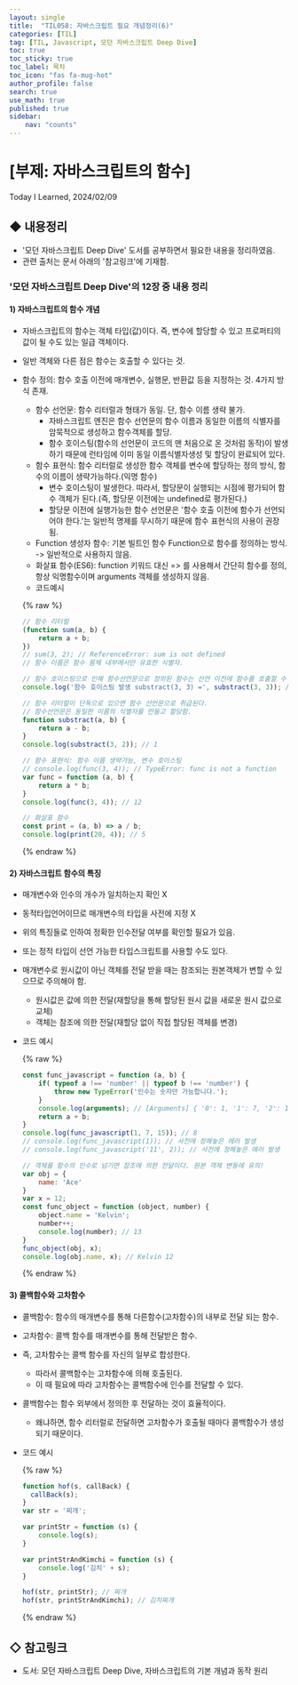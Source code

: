 ```yaml
---
layout: single
title:  "TIL058: 자바스크립트 필요 개념정리(6)"
categories: [TIL]
tag: [TIL, Javascript, 모던 자바스크립트 Deep Dive] 
toc: true
toc_sticky: true
toc_label: 목차
toc_icon: "fas fa-mug-hot"
author_profile: false
search: true
use_math: true
published: true
sidebar:
    nav: "counts"
---
```


# [부제: 자바스크립트의 함수]
Today I Learned, 2024/02/09

## ◆ 내용정리
- '모던 자바스크립트 Deep Dive' 도서를 공부하면서 필요한 내용을 정리하였음.
- 관련 출처는 문서 아래의 '참고링크'에 기재함.

### '모던 자바스크립트 Deep Dive'의 12장 중 내용 정리

#### 1) 자바스크립트의 함수 개념
- 자바스크립트의 함수는 객체 타입(값)이다. 즉, 변수에 할당할 수 있고 프로퍼티의 값이 될 수도 있는 일급 객체이다.
- 일반 객체와 다른 점은 함수는 호출할 수 있다는 것.
- 함수 정의: 함수 호출 이전에 매개변수, 실행문, 반환값 등을 지정하는 것. 4가지 방식 존재.
  - 함수 선언문: 함수 리터럴과 형태가 동일. 단, 함수 이름 생략 불가.
    - 자바스크립트 엔진은 함수 선언문의 함수 이름과 동일한 이름의 식별자를 암묵적으로 생성하고 함수객체를 할당.
    - 함수 호이스팅(함수의 선언문이 코드의 맨 처음으로 온 것처럼 동작)이 발생하기 때문에 런타임에 이미 동일 이름식별자생성 및 할당이 완료되어 있다.
  - 함수 표현식: 함수 리터럴로 생성한 함수 객체를 변수에 할당하는 정의 방식, 함수의 이름이 생략가능하다.(익명 함수)
    - 변수 호이스팅이 발생한다. 따라서, 할당문이 실행되는 시점에 평가되어 함수 객체가 된다.(즉, 할당문 이전에는 undefined로 평가된다.)
    - 할당문 이전에 실행가능한 함수 선언문은 '함수 호출 이전에 함수가 선언되어야 한다.'는 일반적 명제를 무시하기 때문에 함수 표현식의 사용이 권장됨. 
  - Function 생성자 함수: 기본 빌트인 함수 Function으로 함수를 정의하는 방식. -> 일반적으로 사용하지 않음.
  - 화살표 함수(ES6): function 키워드 대신 => 를 사용해서 간단히 함수를 정의, 항상 익명함수이며 arguments 객체를 생성하지 않음.
  - 코드예시

  {% raw %}
  ```javascript
  // 함수 리터럴
  (function sum(a, b) {
      return a + b;
  })
  // sum(3, 2); // ReferenceError: sum is not defined
  // 함수 이름은 함수 몸체 내부에서만 유효한 식별자.

  // 함수 호이스팅으로 인해 함수선언문으로 정의된 함수는 선언 이전에 함수를 호출할 수 있음.
  console.log('함수 호이스팅 발생 substract(3, 3) =', substract(3, 3)); // 함수 호이스팅 발생 substract(3, 3) = 0

  // 함수 리터럴이 단독으로 있으면 함수 선언문으로 취급된다.
  // 함수선언문은 동일한 이름의 식별자를 만들고 할당함.
  function substract(a, b) {
      return a - b; 
  }
  console.log(substract(3, 2)); // 1

  // 함수 표현식: 함수 이름 생략가능, 변수 호이스팅
  // console.log(func(3, 4)); // TypeError: func is not a function
  var func = function (a, b) {
      return a * b;
  }
  console.log(func(3, 4)); // 12

  // 화살표 함수
  const print = (a, b) => a / b;
  console.log(print(20, 4)); // 5
  ```
  {% endraw %}
  
#### 2) 자바스크립트 함수의 특징
- 매개변수와 인수의 개수가 일치하는지 확인 X
- 동적타입언어이므로 매개변수의 타입을 사전에 지정 X
- 위의 특징들로 인하여 정확한 인수전달 여부를 확인할 필요가 있음.
- 또는 정적 타입이 선언 가능한 타입스크립트를 사용할 수도 있다.
- 매개변수로 원시값이 아닌 객체를 전달 받을 때는 참조되는 원본객체가 변할 수 있으므로 주의해야 함.
  - 원시값은 값에 의한 전달(재할당을 통해 할당된 원시 값을 새로운 원시 값으로 교체)
  - 객체는 참조에 의한 전달(재할당 없이 직접 할당된 객체를 변경)
- 코드 예시

  {% raw %}
  ```javascript
  const func_javascript = function (a, b) {
      if( typeof a !== 'number' || typeof b !== 'number') {
          throw new TypeError('인수는 숫자만 가능합니다.');
      }
      console.log(arguments); // [Arguments] { '0': 1, '1': 7, '2': 15 }, 무시되었던 15도 나옴.
      return a + b;
  }
  console.log(func_javascript(1, 7, 15)); // 8
  // console.log(func_javascript(1)); // 사전에 정해놓은 에러 발생
  // console.log(func_javascript('11', 2)); // 사전에 정해놓은 에러 발생

  // 객체를 함수의 인수로 넘기면 참조에 의한 전달이다. 원본 객체 변동에 유의!
  var obj = {
      name: 'Ace'
  }
  var x = 12;
  const func_object = function (object, number) {
      object.name = 'Kelvin';
      number++;
      console.log(number); // 13
  }
  func_object(obj, x);
  console.log(obj.name, x); // Kelvin 12
  ```
  {% endraw %}

#### 3) 콜백함수와 고차함수
- 콜백함수: 함수의 매개변수를 통해 다른함수(고차함수)의 내부로 전달 되는 함수.
- 고차함수: 콜백 함수를 매개변수를 통해 전달받은 함수.
- 즉, 고차함수는 콜백 함수를 자신의 일부로 합성한다. 
  - 따라서 콜백함수는 고차함수에 의해 호출된다.
  - 이 때 필요에 따라 고차함수는 콜백함수에 인수를 전달할 수 있다.
- 콜백함수는 함수 외부에서 정의한 후 전달하는 것이 효율적이다.
  - 왜냐하면, 함수 리터럴로 전달하면 고차함수가 호출될 때마다 콜백함수가 생성되기 때문이다.
- 코드 예시

  {% raw %}
  ```javascript
  function hof(s, callBack) {
    callBack(s);
  }
  var str = '찌개';

  var printStr = function (s) {
      console.log(s);
  }

  var printStrAndKimchi = function (s) {
      console.log('김치' + s);
  }

  hof(str, printStr); // 찌개
  hof(str, printStrAndKimchi); // 김치찌개
  ```
  {% endraw %}


## ◇ 참고링크
- 도서: 모던 자바스크립트 Deep Dive, 자바스크립트의 기본 개념과 동작 원리

